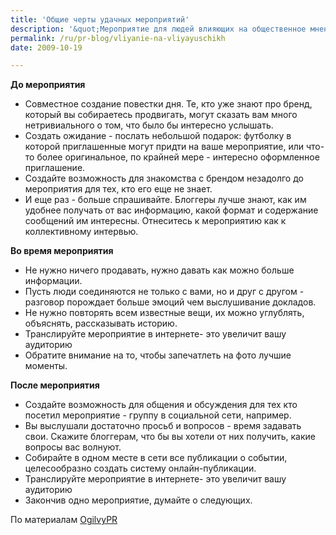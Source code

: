 ```yaml
---
title: 'Общие черты удачных мероприятий'
description: '&quot;Мероприятие для людей влияющих на общественное мнение&quot; - так можно перевести емкое выражение &quot;Influencer Events&quot;. В эпоху наступающих социальных медиа такими людьми являются чаще всего ведущие популярных блогов или твитов. Таких мероприятий проходит довольно много, и самые успешные имеют некоторые общие черты.  До мероприятия Совместное создание повестки дня. Те, кто уже'
permalink: /ru/pr-blog/vliyanie-na-vliyayuschikh
date: 2009-10-19

---
```


<strong> До мероприятия </strong>

<ul>
<li>Совместное создание повестки дня. Те, кто уже знают про бренд, который вы собираетесь продвигать, могут сказать вам много нетривиального о том, что было бы интересно услышать.</li>
<li>Создать ожидание - послать небольшой подарок: футболку в которой приглашенные могут придти на ваше мероприятие, или что-то более оригинальное, по крайней мере - интересно оформленное приглашение.</li>
<li>Создайте возможность для знакомства с брендом незадолго до мероприятия для тех, кто его еще не знает.</li>
<li>И еще раз - больше спрашивайте. Блоггеры лучше знают, как им удобнее получать от вас информацию, какой формат и содержание сообщений им интересны. Отнеситесь к мероприятию как к коллективному интервью.</li>
</ul>

<strong> Во время мероприятия</strong>

<ul>
<li>Не нужно ничего продавать, нужно давать как можно больше информации.</li>
<li>Пусть люди соединяются не только с вами, но и друг с другом - разговор порождает больше эмоций чем выслушивание докладов.</li>
<li>Не нужно повторять всем известные вещи, их можно углублять, объяснять, рассказывать историю.</li>
<li>Транслируйте мероприятие в интернете-  это увеличит вашу аудиторию</li>
<li>Обратите внимание на то, чтобы запечатлеть на фото лучшие моменты.</li>
</ul>

<strong> После мероприятия</strong>

<ul>
<li>Создайте возможность для общения и обсуждения для тех кто посетил мероприятие - группу в социальной сети, например.</li>
<li>Вы выслушали достаточно просьб и вопросов - время задавать свои. Скажите блоггерам, что бы вы хотели от них получить, какие вопросы вас волнуют.</li>
<li>Собирайте в одном месте  в сети все публикации о событии, целесообразно создать систему онлайн-публикации.</li>
<li>Транслируйте мероприятие в интернете-  это увеличит вашу аудиторию</li>
<li>Закончив одно мероприятие, думайте о следующих.</li>
</ul>

По материалам <a href="https://blog.ogilvypr.com/2009/10/best-practices-in-influencer-enthusiast-events/">OgilvyPR</a>

